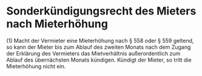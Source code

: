 # Sonderkündigungsrecht des Mieters nach Mieterhöhung

(1) Macht der Vermieter eine Mieterhöhung nach § 558 oder § 559 geltend, so kann der Mieter bis zum Ablauf des zweiten Monats nach dem Zugang der Erklärung des Vermieters das Mietverhältnis außerordentlich zum Ablauf des übernächsten Monats kündigen. Kündigt der Mieter, so tritt die Mieterhöhung nicht ein.